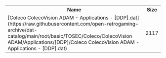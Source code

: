<table>
<tr><th>Name</th><th>Size</th></tr>
<tr><td>
[Coleco ColecoVision ADAM - Applications - [DDP].dat](https://raw.githubusercontent.com/open-retrogaming-archive/dat-catalog/main/root/basic/TOSEC/Coleco/ColecoVision ADAM/Applications/[DDP]/Coleco ColecoVision ADAM - Applications - [DDP].dat)
</td><td>2117</td></tr>
</table>
